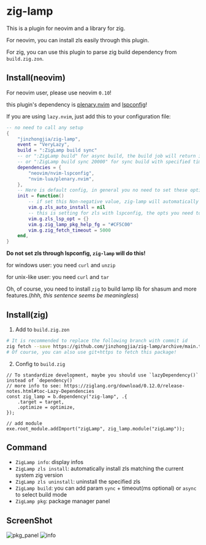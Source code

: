 # zig-lamp

This is a plugin for neovim and a library for zig.

For neovim, you can install zls easily through this plugin.

For zig, you can use this plugin to parse zig build dependency from `build.zig.zon`.

## Install(neovim)

For neovim user, please use neovim `0.10`!

this plugin's dependency is [plenary.nvim](https://github.com/nvim-lua/plenary.nvim) and [lspconfig](https://github.com/neovim/nvim-lspconfig)!

If you are using `lazy.nvim`, just add this to your configuration file:

```lua
-- no need to call any setup
{
    "jinzhongjia/zig-lamp",
    event = "VeryLazy",
    build = ":ZigLamp build sync"
    -- or ":ZigLamp build" for async build, the build job will return immediately
    -- or ":ZigLamp build sync 20000" for sync build with specified timeout 20000ms
    dependencies = {
        "neovim/nvim-lspconfig",
        "nvim-lua/plenary.nvim",
    },
    -- Here is default config, in general you no need to set these options
    init = function()
        -- if set this Non-negative value, zig-lamp will automatically install zls when open zig file.
        vim.g.zls_auto_install = nil
        -- this is setting for zls with lspconfig, the opts you need to see document of zls and lspconfig.
        vim.g.zls_lsp_opt = {}
        vim.g.zig_lamp_pkg_help_fg = "#CF5C00"
        vim.g.zig_fetch_timeout = 5000
    end,
}
```

**Do not set zls through lspconfig, `zig-lamp` will do this!**

for windows user: you need `curl` and `unzip`

for unix-like user: you need `curl` and `tar`

Oh, of course, you need to install `zig` to build lamp lib for shasum and more features.(_hhh, this sentence seems be meaningless_)

## Install(zig)

1. Add to `build.zig.zon`

```sh
# It is recommended to replace the following branch with commit id
zig fetch --save https://github.com/jinzhongjia/zig-lamp/archive/main.tar.gz
# Of course, you can also use git+https to fetch this package!
```

2. Config to `build.zig`

```zig
// To standardize development, maybe you should use `lazyDependency()` instead of `dependency()`
// more info to see: https://ziglang.org/download/0.12.0/release-notes.html#toc-Lazy-Dependencies
const zig_lamp = b.dependency("zig-lamp", .{
    .target = target,
    .optimize = optimize,
});

// add module
exe.root_module.addImport("zigLamp", zig_lamp.module("zigLamp"));
```

## Command

- `ZigLamp info`: display infos
- `ZigLamp zls install`: automatically install zls matching the current system zig version
- `ZigLamp zls uninstall`: uninstall the specified zls
- `ZigLamp build`: you can add param `sync` + timeout(ms optional) or `async` to select build mode
- `ZigLamp pkg`: package manager panel

## ScreenShot

![pkg_panel](https://github.com/user-attachments/assets/01324e66-5912-4532-beeb-ac82c3ca84d0)
![info](https://github.com/user-attachments/assets/c5c988b5-d0b4-453e-8967-2b00b2bd3a11)
